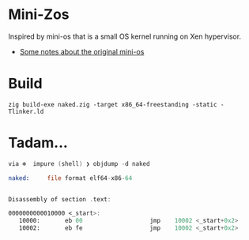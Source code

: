 # Mini-Zos

Inspired by mini-os that is a small OS kernel running on Xen hypervisor.

- [Some notes about the original mini-os](https://wiki.xenproject.org/wiki/Mini-OS-DevNotes)

# Build

`zig build-exe naked.zig -target x86_64-freestanding -static -Tlinker.ld`

# Tadam...

```asm
via ❄️  impure (shell) ❯ objdump -d naked

naked:     file format elf64-x86-64


Disassembly of section .text:

0000000000010000 <_start>:
   10000:       eb 00                   jmp    10002 <_start+0x2>
   10002:       eb fe                   jmp    10002 <_start+0x2>
```
